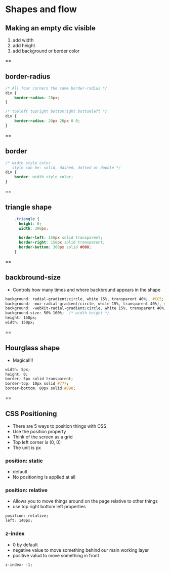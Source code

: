 # Shapes and flow

## Making an empty dic visible
1. add width
2. add height
3. add background or border color

==

## border-radius
```css
/* All four corners the same border-radius */
div {
    border-radius: 20px;
}

/* topleft topright bottomright bottomleft */
div {
    border-radius: 20px 20px 0 0;
}
```

==

## border
```css
/* width style color
   style can be: solid, dashed, dotted or double */
div {
    border: width style color;
}
```

==

## triangle shape
```css
    .triangle {
      height: 0;
      width: 300px;
      
      border-left: 150px solid transparent;
      border-right: 150px solid transparent;
      border-bottom: 300px solid #000;
    }
```

==

## backbround-size
- Controls how many times and where backbround appears in the shape

```css
background: radial-gradient(circle, white 15%, transparent 40%), #CC5;
background: -moz-radial-gradient(circle, white 15%, transparent 40%), #CC5;
background: -webkit-radial-gradient(circle, white 15%, transparent 40%), #CC5;
background-size: 50% 100%;  /* width height */
height: 150px;
width: 150px;
```

==

## Hourglass shape
- Magical!!!

```css
width: 5px;
height: 0;
border: 5px solid transparent;
border-top: 10px solid #777;
border-bottom: 80px solid #888;
```

==

## CSS Positioning
- There are 5 ways to position things with CSS
- Use the position property
- Think of the screen as a grid
- Top left corner is (0, 0)
- The unit is px

### position: static
- default
- No positioning is applied at all

### position: relative
- Allows you to move things around on the page relative to other things
- use top right bottom left properties

```css
position: relative;
left: 140px;
```

### z-index
- 0 by default
- negative value to move something behind our main working layer
- positive valud to move something in front

```css
z-index: -1;
```





